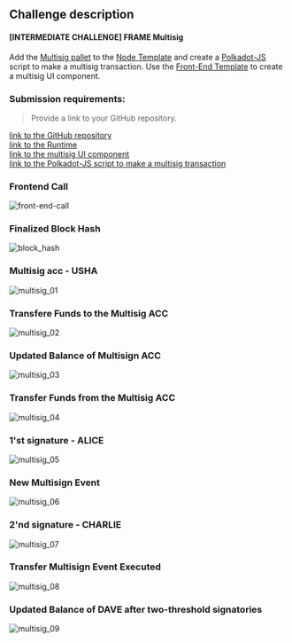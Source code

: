 ## Challenge description
#### [INTERMEDIATE CHALLENGE] FRAME Multisig
Add the <a href="https://substrate.dev/rustdocs/v2.0.0-rc6/pallet_multisig/index.html">Multisig pallet</a> to the <a href="https://github.com/substrate-developer-hub/substrate-node-template">Node Template</a> and create a <a href="https://polkadot.js.org/api/start/">Polkadot-JS</a> script to make a multisig transaction. Use the <a href="https://github.com/substrate-developer-hub/substrate-front-end-template">Front-End Template</a> to create a multisig UI component.
### Submission requirements:
> Provide a link to your GitHub repository.<br/>

 [link to the GitHub repository](https://github.com/s5k0651/hello-world-by-polkadot/tree/master/FRAME-Multisig)</br>
 [link to the Runtime](https://github.com/s5k0651/hello-world-by-polkadot/tree/master/FRAME-Multisig/substrate-node-template/runtime)</br>
 [link to the multisig UI component](https://github.com/s5k0651/hello-world-by-polkadot/blob/master/FRAME-Multisig/substrate-front-end-template/src/MultisigComponent.js)</br>
 [link to the Polkadot-JS script to make a multisig transaction](https://github.com/s5k0651/hello-world-by-polkadot/blob/master/FRAME-Multisig/substrate-front-end-template/src/Interactor.js)</br>
 
### Frontend Call
![front-end-call](front-end-call.png)
### Finalized Block Hash
![block_hash](block_hash.png)
### Multisig acc - USHA
![multisig_01](multisig_01.png)
### Transfere Funds to the Multisig ACC
![multisig_02](multisig_02.png)
### Updated Balance of Multisign ACC
![multisig_03](multisig_03.png)
### Transfer Funds from the Multisig ACC
![multisig_04](multisig_04.png)
### 1'st signature - ALICE
![multisig_05](multisig_05.png)
### New Multisign Event 
![multisig_06](multisig_06.png)
### 2'nd signature - CHARLIE
![multisig_07](multisig_07.png)
### Transfer Multisign Event Executed
![multisig_08](multisig_08.png)
### Updated Balance of DAVE after two-threshold signatories
![multisig_09](multisig_09.png)
